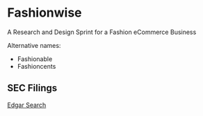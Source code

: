 # Fashionwise
A Research and Design Sprint for a Fashion eCommerce Business

Alternative names:
* Fashionable
* Fashioncents

## SEC Filings

[Edgar Search](https://www.sec.gov/edgar/searchedgar/companysearch.html)


